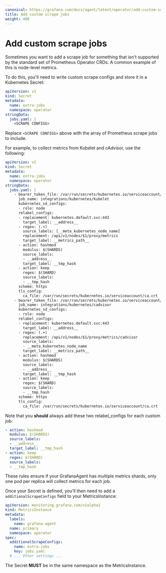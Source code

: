 ```yaml
---
canonical: https://grafana.com/docs/agent/latest/operator/add-custom-scrape-jobs/
title: Add custom scrape jobs
weight: 400
---
```


# Add custom scrape jobs

Sometimes you want to add a scrape job for something that isn't supported by the
standard set of Prometheus Operator CRDs. A common example of this is node-level
metrics.

To do this, you'll need to write custom scrape configs and store it in a
Kubernetes Secret:

```yaml
apiVersion: v1
kind: Secret
metadata:
  name: extra-jobs
  namespace: operator
stringData:
  jobs.yaml: |
    <SCRAPE CONFIGS>
```

Replace `<SCRAPE CONFIGS>` above with the array of Prometheus scrape jobs to
include.

For example, to collect metrics from Kubelet and cAdvisor, use the following:

```yaml
apiVersion: v1
kind: Secret
metadata:
  name: extra-jobs
  namespace: operator
stringData:
  jobs.yaml: |
    - bearer_token_file: /var/run/secrets/kubernetes.io/serviceaccount/token
      job_name: integrations/kubernetes/kubelet
      kubernetes_sd_configs:
      - role: node
      relabel_configs:
      - replacement: kubernetes.default.svc:443
        target_label: __address__
      - regex: (.+)
        source_labels: [__meta_kubernetes_node_name]
        replacement: /api/v1/nodes/$1/proxy/metrics
        target_label: __metrics_path__
      - action: hashmod
        modulus: $(SHARDS)
        source_labels:
        - __address__
        target_label: __tmp_hash
      - action: keep
        regex: $(SHARD)
        source_labels:
        - __tmp_hash
      scheme: https
      tls_config:
        ca_file: /var/run/secrets/kubernetes.io/serviceaccount/ca.crt
    - bearer_token_file: /var/run/secrets/kubernetes.io/serviceaccount/token
      job_name: integrations/kubernetes/cadvisor
      kubernetes_sd_configs:
      - role: node
      relabel_configs:
      - replacement: kubernetes.default.svc:443
        target_label: __address__
      - regex: (.+)
        replacement: /api/v1/nodes/$1/proxy/metrics/cadvisor
        source_labels:
        - __meta_kubernetes_node_name
        target_label: __metrics_path__
      - action: hashmod
        modulus: $(SHARDS)
        source_labels:
        - __address__
        target_label: __tmp_hash
      - action: keep
        regex: $(SHARD)
        source_labels:
        - __tmp_hash
      scheme: https
      tls_config:
        ca_file: /var/run/secrets/kubernetes.io/serviceaccount/ca.crt
```

Note that you **should** always add these two relabel_configs for each custom job:

```yaml
- action: hashmod
  modulus: $(SHARDS)
  source_labels:
  - __address__
  target_label: __tmp_hash
- action: keep
  regex: $(SHARD)
  source_labels:
  - __tmp_hash
```

These rules ensure if your GrafanaAgent has multiple metrics shards, only one
pod per replica will collect metrics for each job.

Once your Secret is defined, you'll then need to add a `additionalScrapeConfigs`
field to your MetricsInstance:

```yaml
apiVersion: monitoring.grafana.com/v1alpha1
kind: MetricsInstance
metadata:
  labels:
    name: grafana-agent
  name: primary
  namespace: operator
spec:
  additionalScrapeConfigs:
    name: extra-jobs
    key: jobs.yaml
  # ... Other settings ...
```

The Secret **MUST** be in the same namespace as the MetricsInstance.
